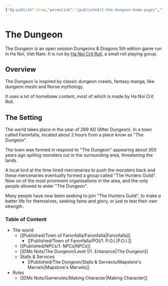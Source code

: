 ```yaml
---
{"dg-publish":true,"permalink":"/published/1-the-dungeon-home-page/","tags":["gardenEntry"]}
---
```


# The Dungeon
The Dungeon is an open session Dungeons & Dragons 5th edition game run in Ha Noi, Viet Nam. It is run by [Ha Noi Crit Roll](https://www.facebook.com/HanoiCritRoll/), a small roll playing group.

## Overview
The Dungeon is inspired by classic dungeon crawls, fantasy manga, like dungeon meshi and Norse mythology.

It uses a lot of homebrew content, most of which is made by Ha Noi Crit Roll.

## The Setting
The world takes place in the year of 289 AD (After Dungeon). In a town called Faronfalla, located about 2 hours from a place know as "The Dungeon". 

The town was formed in respond to "The Dungeon" appearing about 300 years ago spilling monsters out in the surrounding area, threatening the lands.

A local lord at the time hired mercenaries to push the monsters back and these mercenaries eventually formed a group called "The Hunters Guild". Now on of the most prominent organisations in the area, and the only people allowed to enter "The Dungeon".

Many people have now been seeking to join "The Hunters Guild", to make a batter life for themselves, seeking fame and glory, or just to test their own strength.
### Table of Content
- The world
	- [[Published/Town of Faronfalla/Faronfalla\|Faronfalla]]
		- [[Published/Town of Faronfalla/POI/1. P.O.I.\|P.O.I.]]
	- [[Published/NPCs/1. NPCs\|NPCs]]
	- [[DMs Nots/The Dungeon/Level 1/1. Entarance\|The Dungeon]]
	- Stalls & Services
		- [[Published/The Dungeon/Stalls & Servecis/Mapstore's Marvels\|Mapstore's Marvels]]
- Rules
	- [[DMs Nots/Gamerules/Making Character\|Making Character]]


